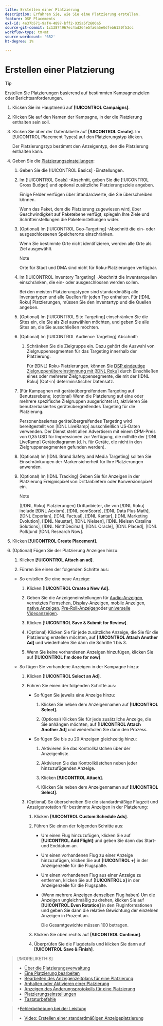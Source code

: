 ```yaml
---
title: Erstellen einer Platzierung
description: Erfahren Sie, wie Sie eine Platzierung erstellen.
feature: DSP Placements
exl-id: 4e37b571-9af4-4897-bff2-035a5f2600a5
source-git-commit: 1c13874967ec4ad264e5fa6a5e0dfeb6120f53cc
workflow-type: tm+mt
source-wordcount: '652'
ht-degree: 1%

---
```


# Erstellen einer Platzierung

>[!TIP]
>
>Erstellen Sie Platzierungen basierend auf bestimmten Kampagnenzielen oder Berichtsanforderungen.

1. Klicken Sie im Hauptmenü auf **[!UICONTROL Campaigns]**.

1. Klicken Sie auf den Namen der Kampagne, in der die Platzierung enthalten sein soll.

1. Klicken Sie über der Datentabelle auf **[!UICONTROL Create]**. Im [!UICONTROL Placement Types] auf den Platzierungstyp klicken.

   Der Platzierungstyp bestimmt den Anzeigentyp, den die Platzierung enthalten kann.

1. Geben Sie die [Platzierungseinstellungen](placement-settings.md):

   1. Geben Sie die [!UICONTROL Basics] -Einstellungen.

   1. Im [!UICONTROL Goals] -Abschnitt, geben Sie die [!UICONTROL Gross Budget] und optional zusätzliche Platzierungsziele angeben.

      Einige Felder verfügen über Standardwerte, die Sie überschreiben können.

      Wenn das Paket, dem die Platzierung zugewiesen wird, über Geschwindigkeit auf Paketebene verfügt, spiegeln Ihre Ziele und Schritteinstellungen die Paketeinstellungen wider.

   1. (Optional) Im [!UICONTROL Geo-Targeting] -Abschnitt die ein- oder ausgeschlossenen Speicherorte einschränken.

      Wenn Sie bestimmte Orte nicht identifizieren, werden alle Orte als Ziel ausgewählt.

      >[!NOTE]
      >
      >Orte für Stadt und DMA sind nicht für Roku-Platzierungen verfügbar.

   1. Im [!UICONTROL Inventory Targeting] -Abschnitt die Inventarquellen einschränken, die ein- oder ausgeschlossen werden sollen.

      Bei den meisten Platzierungstypen sind standardmäßig alle Inventartypen und alle Quellen für jeden Typ enthalten. Für [!DNL Roku] Platzierungen, müssen Sie den Inventartyp und die Quellen angeben.

   1. (Optional) Im [!UICONTROL Site Targeting] einschränken Sie die Sites ein, die Sie als Ziel auswählen möchten, und geben Sie alle Sites an, die Sie ausschließen möchten.

   1. (Optional) Im [!UICONTROL Audience Targeting] Abschnitt:

      1. Schränken Sie die Zielgruppe ein. Dazu gehört die Auswahl von Zielgruppensegmenten für das Targeting innerhalb der Platzierung.

         Für [!DNL] Roku-Platzierungen, können Sie [DSP eindeutige Zielgruppenübereinstimmung mit [!DNL Roku]](/help/dsp/inventory/roku-inventory.md) durch Einschließen eines oder mehrerer Zielgruppensegmente, die mit der [!DNL Roku] (Opt-in) deterministischer Datensatz.
   1. (Für Kampagnen mit geräteübergreifendem Targeting auf Benutzerebene; (optional) Wenn die Platzierung auf eine oder mehrere spezifische Zielgruppen ausgerichtet ist, aktivieren Sie benutzerbasiertes geräteübergreifendes Targeting für die Platzierung.

      Personenbasiertes geräteübergreifendes Targeting wird bereitgestellt von [!DNL LiveRamp] ausschließlich US-Daten verwenden. Der Dienst steht allen Advertisern mit einem CPM-Preis von 0,35 USD für Impressionen zur Verfügung, die mithilfe der [!DNL LiveRamp] Gerätediagramm (d. h. für Geräte, die nicht in den Zielgruppensegmenten gefunden werden).

   1. (Optional) Im [!DNL Brand Safety and Media Targeting] sollten Sie Einschränkungen der Markensicherheit für Ihre Platzierungen anwenden.

   1. (Optional) Im [!DNL Tracking] Geben Sie für Anzeigen in der Platzierung Ereignispixel von Drittanbietern oder Konversionspixel ein.

      >[!NOTE]
      >
      >([!DNL Roku] Platzierungen) Drittanbieter, die von [!DNL Roku] include [!DNL Acxiom], [!DNL comScore], [!DNL Data Plus Math], [!DNL Experian], [!DNL Factual], [!DNL Kantar], [!DNL Marketing Evolution], [!DNL Neustar], [!DNL Nielsen], [!DNL Nielsen Catalina Solutions], [!DNL NinthDecimal], [!DNL Oracle], [!DNL Placed], [!DNL Polk]und [!DNL Research Now].


1. Klicken **[!UICONTROL Create Placement]**.

1. (Optional) Fügen Sie der Platzierung Anzeigen hinzu:

   1. Klicken **[!UICONTROL Attach an ad]**.

   1. Führen Sie einen der folgenden Schritte aus:
   * So erstellen Sie eine neue Anzeige:

      1. Klicken **[!UICONTROL Create a New Ad].**

      1. Geben Sie die Anzeigeneinstellungen für [Audio-Anzeigen](/help/dsp/campaign-management/ads/ad-settings-audio.md), [vernetztes Fernsehen](/help/dsp/campaign-management/ads/ad-settings-connected-tv.md), [Display-Anzeigen](/help/dsp/campaign-management/ads/ad-settings-display.md), [mobile Anzeigen](/help/dsp/campaign-management/ads/ad-settings-mobile.md), [native Anzeigen](/help/dsp/campaign-management/ads/ad-settings-native.md), [Pre-Roll-Anzeigen](/help/dsp/campaign-management/ads/ad-settings-pre-roll.md)oder [universelle Videoanzeigen](/help/dsp/campaign-management/ads/ad-settings-universal-video.md).

      1. Klicken **[!UICONTROL Save & Submit for Review]**.

      1. (Optional) Klicken Sie für jede zusätzliche Anzeige, die Sie für die Platzierung erstellen möchten, auf **[!UICONTROL Attach Another Ad]** und wiederholen Sie dann die Schritte 1 bis 3.

      1. Wenn Sie keine vorhandenen Anzeigen hinzufügen, klicken Sie auf **[!UICONTROL I'm done for now]**.
   * So fügen Sie vorhandene Anzeigen in der Kampagne hinzu:

      1. Klicken **[!UICONTROL Select an Ad]**.

      1. Führen Sie einen der folgenden Schritte aus:

         * So fügen Sie jeweils eine Anzeige hinzu:

            1. Klicken Sie neben dem Anzeigennamen auf **[!UICONTROL Select].**

            1. (Optional) Klicken Sie für jede zusätzliche Anzeige, die Sie anhängen möchten, auf **[!UICONTROL Attach Another Ad]** und wiederholen Sie dann den Prozess.
         * So fügen Sie bis zu 20 Anzeigen gleichzeitig hinzu:

            1. Aktivieren Sie das Kontrollkästchen über der Anzeigenliste.

            1. Aktivieren Sie das Kontrollkästchen neben jeder hinzuzufügenden Anzeige.

            1. Klicken **[!UICONTROL Attach]**.

            1. Klicken Sie neben dem Anzeigennamen auf **[!UICONTROL Select]**.
      1. (Optional) So überschreiben Sie die standardmäßige Flugzeit und Anzeigenrotation für bestimmte Anzeigen in der Platzierung:

         1. Klicken **[!UICONTROL Custom Schedule Ads]**.

         1. Führen Sie einen der folgenden Schritte aus:

            * Um einen Flug hinzuzufügen, klicken Sie auf **[!UICONTROL Add Flight]** und geben Sie dann das Start- und Enddatum an.

            * Um einen vorhandenen Flug zu einer Anzeige hinzuzufügen, klicken Sie auf **[!UICONTROL +]** in der Anzeigenzeile für die Flugspalte.

            * Um einen vorhandenen Flug aus einer Anzeige zu entfernen, klicken Sie auf **[!UICONTROL x]** in der Anzeigenzeile für die Flugspalte.

            * (Wenn mehrere Anzeigen denselben Flug haben) Um die Anzeigen ungleichmäßig zu drehen, klicken Sie auf **[!UICONTROL Even Rotation]** in den Fluginformationen und geben Sie dann die relative Gewichtung der einzelnen Anzeigen in Prozent an.

               Die Gesamtgewichte müssen 100 betragen.
         1. Klicken Sie oben rechts auf **[!UICONTROL Continue]**.

         1. Überprüfen Sie die Flugdetails und klicken Sie dann auf **[!UICONTROL Save & Finish]**.






>[!MORELIKETHIS]
>
>* [Über die Platzierungsverwaltung](placement-about.md)
>* [Eine Platzierung bearbeiten](placement-edit.md)
>* [Bearbeiten des Anzeigenzeitplans für eine Platzierung](placement-edit-ad-schedule.md)
>* [Anhalten oder Aktivieren einer Platzierung](placement-pause-activate.md)
>* [Anzeigen des Änderungsprotokolls für eine Platzierung](placement-change-log.md)
>* [Platzierungseinstellungen](placement-settings.md)
>* [Tastaturbefehle](/help/dsp/campaign-management/reports/keyboard-shortcuts.md)

   >*[Fehlerbehebung bei der Leistung](/help/dsp/optimization/troubleshooting-performance.md)
>* [Video: Erstellen einer standardmäßigen Anzeigeplatzierung](https://video.tv.adobe.com/v/340454)

